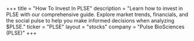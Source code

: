 +++
title = "How To Invest In PLSE"
description = "Learn how to invest in PLSE with our comprehensive guide. Explore market trends, financials, and the social pulse to help you make informed decisions when analyzing $PLSE."
ticker = "PLSE"
layout = "stocks"
company = "Pulse BioSciences (PLSE)"
+++

